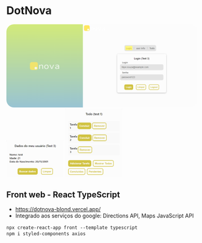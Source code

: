 # DotNova

<div>
  <img src="./doc/allPage.png" alt="Tela" width="500" style="border-radius: 20px;">
  <img src="./doc/userData.png" alt="Solicitar" width="150">
  <img src="./doc/todo.png" alt="Opções" width="150">
</div>

## Front web - React TypeScript

- https://dotnova-blond.vercel.app/
- Integrado aos serviços do google: Directions API, Maps JavaScript API

```
npx create-react-app front --template typescript
npm i styled-components axios
```
